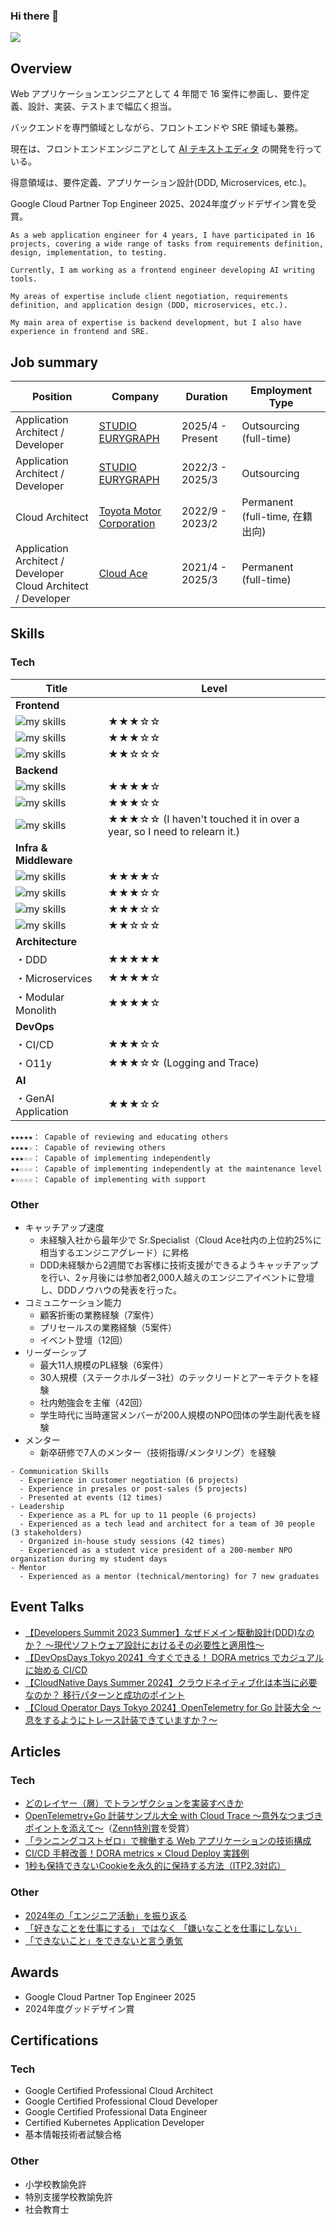 ### Hi there 👋

[![](https://komarev.com/ghpvc/?username=takuuum&style=flat)](https://github.com/antonkomarev/github-profile-views-counter)

## Overview
Web アプリケーションエンジニアとして 4 年間で 16 案件に参画し、要件定義、設計、実装、テストまで幅広く担当。

バックエンドを専門領域としながら、フロントエンドや SRE 領域も兼務。

現在は、フロントエンドエンジニアとして [AI テキストエディタ](https://zenn.dev/studioeurygraph/articles/e636fd44517aed) の開発を行っている。

得意領域は、要件定義、アプリケーション設計(DDD, Microservices, etc.)。

Google Cloud Partner Top Engineer 2025、2024年度グッドデザイン賞を受賞。

```
As a web application engineer for 4 years, I have participated in 16 projects, covering a wide range of tasks from requirements definition, design, implementation, to testing.

Currently, I am working as a frontend engineer developing AI writing tools.

My areas of expertise include client negotiation, requirements definition, and application design (DDD, microservices, etc.).

My main area of expertise is backend development, but I also have experience in frontend and SRE.
```

## Job summary
| Position | Company | Duration | Employment Type |
|---|---|---|---|
| Application Architect / Developer | [STUDIO EURYGRAPH](https://studioeurygraph.com) | 2025/4 - Present | Outsourcing (full-time)|
| Application Architect / Developer | [STUDIO EURYGRAPH](https://studioeurygraph.com) | 2022/3 - 2025/3 | Outsourcing |
| Cloud Architect | [Toyota Motor Corporation](https://global.toyota) | 2022/9 - 2023/2 | Permanent (full-time, 在籍出向)|
| Application Architect / Developer </br> Cloud Architect / Developer | [Cloud Ace](https://cloud-ace.jp) | 2021/4 - 2025/3 | Permanent (full-time)|

## Skills
### Tech
| Title | Level |
|---|---|
| **Frontend** |  |
| <img alt="my skills" src="https://skillicons.dev/icons?theme=light&perline=8&i=html,css,ts" /> | ★★★☆☆ |
| <img alt="my skills" src="https://skillicons.dev/icons?theme=light&perline=8&i=react,next" /> | ★★★☆☆ |
| <img alt="my skills" src="https://skillicons.dev/icons?theme=light&perline=8&i=vue,nuxt" /> | ★★☆☆☆ |
| **Backend** |  |
| <img alt="my skills" src="https://skillicons.dev/icons?theme=light&perline=8&i=go" /> | ★★★★☆ |
| <img alt="my skills" src="https://skillicons.dev/icons?theme=light&perline=8&i=nodejs,nestjs" /> | ★★★☆☆ |
| <img alt="my skills" src="https://skillicons.dev/icons?theme=light&perline=8&i=py" /> | ★★★☆☆ (I haven't touched it in over a year, so I need to relearn it.) |
| **Infra & Middleware** |  |
| <img alt="my skills" src="https://skillicons.dev/icons?theme=light&perline=8&i=gcp" /> | ★★★★☆ |
| <img alt="my skills" src="https://skillicons.dev/icons?theme=light&perline=8&i=docker" /> | ★★★☆☆ |
| <img alt="my skills" src="https://skillicons.dev/icons?theme=light&perline=8&i=mysql,postgres" /> | ★★★☆☆ |
| <img alt="my skills" src="https://skillicons.dev/icons?theme=light&perline=8&i=terraform" /> | ★★☆☆☆　|
| **Architecture** |  |
| ・DDD | ★★★★★ |
| ・Microservices | ★★★★☆ |
| ・Modular Monolith | ★★★★☆ |
| **DevOps** |  |
| ・CI/CD | ★★★☆☆ |
| ・O11y | ★★★☆☆ (Logging and Trace) |
| **AI** |  |
| ・GenAI Application | ★★★☆☆ |
<!-- 
| <img alt="my skills" src="https://skillicons.dev/icons?theme=light&perline=8&i=aws" /> | ☆☆☆☆☆ (I'm studying.) |
| <img alt="my skills" src="https://skillicons.dev/icons?theme=light&perline=8&i=terraform" /> | ☆☆☆☆☆ (I'm studying.) |  -->
<!-- [![Top Langs](https://github-readme-stats.vercel.app/api/top-langs/?username=takuuum)](https://github.com/anuraghazra/github-readme-stats) -->

```
★★★★★： Capable of reviewing and educating others
★★★★☆： Capable of reviewing others
★★★☆☆： Capable of implementing independently
★★☆☆☆： Capable of implementing independently at the maintenance level
★☆☆☆☆： Capable of implementing with support
```

### Other
- キャッチアップ速度
  - 未経験入社から最年少で Sr.Specialist（Cloud Ace社内の上位約25%に相当するエンジニアグレード）に昇格
  - DDD未経験から2週間でお客様に技術支援ができるようキャッチアップを行い、2ヶ月後には参加者2,000人越えのエンジニアイベントに登壇し、DDDノウハウの発表を行った。
- コミュニケーション能力
  - 顧客折衝の業務経験（7案件）
  - プリセールスの業務経験（5案件）
  - イベント登壇（12回）
- リーダーシップ
  - 最大11人規模のPL経験（6案件）
  - 30人規模（ステークホルダー3社）のテックリードとアーキテクトを経験
  - 社内勉強会を主催（42回） <!-- ２０２４・７・28時点-->
  - 学生時代に当時運営メンバーが200人規模のNPO団体の学生副代表を経験
- メンター
  - 新卒研修で7人のメンター（技術指導/メンタリング）を経験

```
- Communication Skills
  - Experience in customer negotiation (6 projects)
  - Experience in presales or post-sales (5 projects)
  - Presented at events (12 times)
- Leadership
  - Experience as a PL for up to 11 people (6 projects)
  - Experienced as a tech lead and architect for a team of 30 people (3 stakeholders)
  - Organized in-house study sessions (42 times)
  - Experienced as a student vice president of a 200-member NPO organization during my student days
- Mentor
  - Experienced as a mentor (technical/mentoring) for 7 new graduates
```

## Event Talks
- [【Developers Summit 2023 Summer】なぜドメイン駆動設計(DDD)なのか？ ～現代ソフトウェア設計におけるその必要性と適用性～](https://codezine.jp/devonline/archive/session/157)
- [【DevOpsDays Tokyo 2024】今すぐできる！ DORA metrics でカジュアルに始める CI/CD](https://confengine.com/conferences/devopsdays-tokyo-2024/proposal/19720/dora-metrics-cicd)
- [【CloudNative Days Summer 2024】クラウドネイティブ化は本当に必要なのか？ 移行パターンと成功のポイント](https://event.cloudnativedays.jp/cnds2024/talks/2261)
- [【Cloud Operator Days Tokyo 2024】OpenTelemetry for Go 計装大全 〜息をするようにトレース計装できていますか？〜](https://event2024.cloudopsdays.com/2024/07/06/12/)

## Articles
### Tech
- [どのレイヤー（層）でトランザクションを実装すべきか](https://zenn.dev/cloud_ace/articles/transaction-architecture)
- [OpenTelemetry+Go 計装サンプル大全 with Cloud Trace 〜意外なつまづきポイントを添えて〜](https://zenn.dev/cloud_ace/articles/opentelemetry-go)（[Zenn特別賞](https://info.zenn.dev/2024-03-12-campaign-gc24-result)を受賞）
- [「ランニングコストゼロ」で稼働する Web アプリケーションの技術構成](https://zenn.dev/cloud_ace/articles/free-web-architecture)
- [CI/CD 手軽改善！DORA metrics × Cloud Deploy 実践例](https://zenn.dev/cloud_ace/articles/cicd-clouddeploy)
- [1秒も保持できないCookieを永久的に保持する方法（ITP2.3対応）](https://qiita.com/takuuuum/items/ad445844eb131d5e59cb)
### Other
- [2024年の「エンジニア活動」を振り返る](https://note.com/mizutaku0705/n/naa875063e177)
- [「好きなことを仕事にする」 ではなく 「嫌いなことを仕事にしない」](https://note.com/mizutaku0705/n/nb61178496061)
- [「できないこと」をできないと言う勇気](https://note.com/mizutaku0705/n/nafbca7b3635f)

## Awards
- Google Cloud Partner Top Engineer 2025
- 2024年度グッドデザイン賞

## Certifications
### Tech
- Google Certified Professional Cloud Architect
- Google Certified Professional Cloud Developer
- Google Certified Professional Data Engineer
- Certified Kubernetes Application Developer
- 基本情報技術者試験合格

### Other
- 小学校教諭免許
- 特別支援学校教諭免許
- 社会教育士
